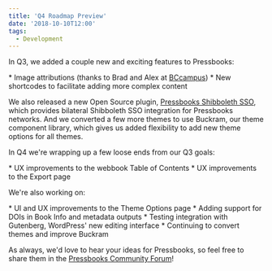 ```yaml
---
title: 'Q4 Roadmap Preview'
date: '2018-10-10T12:00'
tags:
  - Development
---
```


In Q3, we added a couple new and exciting features to Pressbooks:

\* Image attributions (thanks to Brad and Alex at [BCcampus](https://bccampus.ca)) \* New
shortcodes to facilitate adding more complex content

We also released a new Open Source plugin,
[Pressbooks Shibboleth SSO](https://github.com/pressbooks/pressbooks-shibboleth-sso),
which provides bilateral Shibboleth SSO integration for Pressbooks networks. And we
converted a few more themes to use Buckram, our theme component library, which gives us
added flexibility to add new theme options for all themes.

In Q4 we're wrapping up a few loose ends from our Q3 goals:

\* UX improvements to the webbook Table of Contents \* UX improvements to the Export page

We're also working on:

\* UI and UX improvements to the Theme Options page \* Adding support for DOIs in Book
Info and metadata outputs \* Testing integration with Gutenberg, WordPress' new editing
interface \* Continuing to convert themes and improve Buckram

As always, we'd love to hear your ideas for Pressbooks, so feel free to share them in the
[Pressbooks Community Forum](https://discourse.pressbooks.org)!
